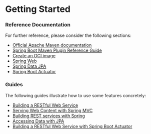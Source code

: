 # Getting Started

### Reference Documentation
For further reference, please consider the following sections:

* [Official Apache Maven documentation](https://maven.apache.org/guides/index.html)
* [Spring Boot Maven Plugin Reference Guide](https://docs.spring.io/spring-boot/docs/3.0.5/maven-plugin/reference/html/)
* [Create an OCI image](https://docs.spring.io/spring-boot/docs/3.0.5/maven-plugin/reference/html/#build-image)
* [Spring Web](https://docs.spring.io/spring-boot/docs/3.0.5/reference/htmlsingle/#web)
* [Spring Data JPA](https://docs.spring.io/spring-boot/docs/3.0.5/reference/htmlsingle/#data.sql.jpa-and-spring-data)
* [Spring Boot Actuator](https://docs.spring.io/spring-boot/docs/3.0.5/reference/htmlsingle/#actuator)

### Guides
The following guides illustrate how to use some features concretely:

* [Building a RESTful Web Service](https://spring.io/guides/gs/rest-service/)
* [Serving Web Content with Spring MVC](https://spring.io/guides/gs/serving-web-content/)
* [Building REST services with Spring](https://spring.io/guides/tutorials/rest/)
* [Accessing Data with JPA](https://spring.io/guides/gs/accessing-data-jpa/)
* [Building a RESTful Web Service with Spring Boot Actuator](https://spring.io/guides/gs/actuator-service/)

